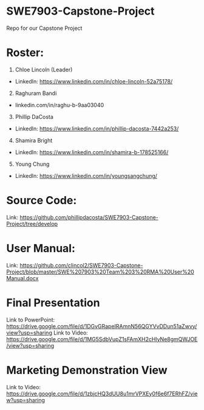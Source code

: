 # SWE7903-Capstone-Project
Repo for our Capstone Project

# Roster:
1. Chloe Lincoln (Leader)
  * LinkedIn: https://www.linkedin.com/in/chloe-lincoln-52a75178/
2. Raghuram Bandi
 * linkedin.com/in/raghu-b-9aa03040
3. Phillip DaCosta
  * LinkedIn: https://www.linkedin.com/in/phillip-dacosta-7442a253/
4. Shamira Bright
  * LinkedIn: https://www.linkedin.com/in/shamira-b-178525166/
5. Young Chung
  * LinkedIn: https://www.linkedin.com/in/youngsangchung/

# Source Code:
Link: https://github.com/phillipdacosta/SWE7903-Capstone-Project/tree/develop

# User Manual:
Link: https://github.com/clincol2/SWE7903-Capstone-Project/blob/master/SWE%207903%20Team%203%20RMA%20User%20Manual.docx

# Final Presentation
Link to PowerPoint: https://drive.google.com/file/d/1DGvGRapeIRAmnN56QGYVvDDun51aZwvy/view?usp=sharing
Link to Video: https://drive.google.com/file/d/1MG5SdbVupZ1sFAmXH2cHlyNe8gmQWJOE/view?usp=sharing

# Marketing Demonstration View
Link to Video: https://drive.google.com/file/d/1zbjcHQ3dUU8u1mrVPXEy0f6e6f7ERhFZ/view?usp=sharing

